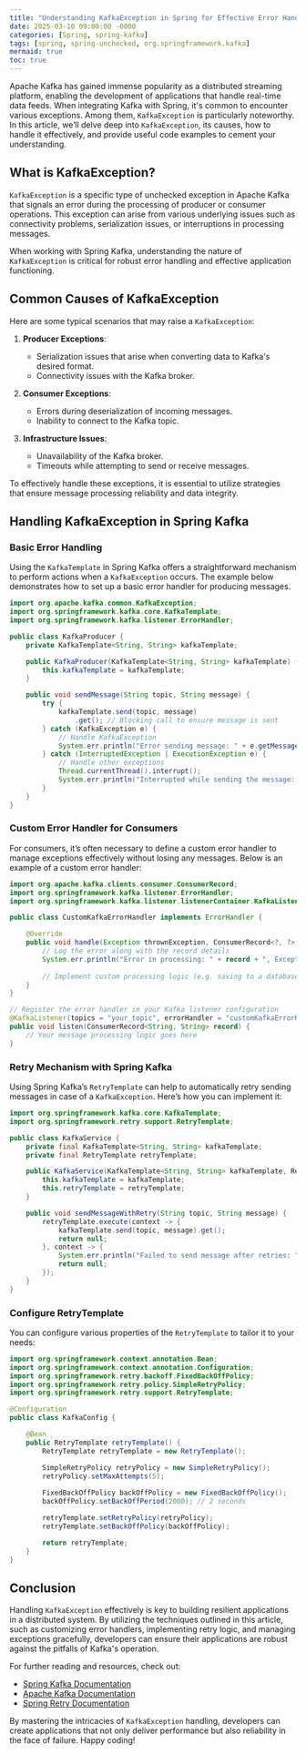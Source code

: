```yaml
---
title: "Understanding KafkaException in Spring for Effective Error Handling"
date: 2025-03-10 09:00:00 -0000
categories: [Spring, spring-kafka]
tags: [spring, spring-unchecked, org.springframework.kafka]
mermaid: true
toc: true
---
```



Apache Kafka has gained immense popularity as a distributed streaming platform, enabling the development of applications that handle real-time data feeds. When integrating Kafka with Spring, it's common to encounter various exceptions. Among them, `KafkaException` is particularly noteworthy. In this article, we’ll delve deep into `KafkaException`, its causes, how to handle it effectively, and provide useful code examples to cement your understanding. 

## What is KafkaException?

`KafkaException` is a specific type of unchecked exception in Apache Kafka that signals an error during the processing of producer or consumer operations. This exception can arise from various underlying issues such as connectivity problems, serialization issues, or interruptions in processing messages.

When working with Spring Kafka, understanding the nature of `KafkaException` is critical for robust error handling and effective application functioning.

## Common Causes of KafkaException

Here are some typical scenarios that may raise a `KafkaException`:

1. **Producer Exceptions**:
   - Serialization issues that arise when converting data to Kafka's desired format.
   - Connectivity issues with the Kafka broker.

2. **Consumer Exceptions**:
   - Errors during deserialization of incoming messages.
   - Inability to connect to the Kafka topic.

3. **Infrastructure Issues**:
   - Unavailability of the Kafka broker.
   - Timeouts while attempting to send or receive messages.

To effectively handle these exceptions, it is essential to utilize strategies that ensure message processing reliability and data integrity.

## Handling KafkaException in Spring Kafka

### Basic Error Handling

Using the `KafkaTemplate` in Spring Kafka offers a straightforward mechanism to perform actions when a `KafkaException` occurs. The example below demonstrates how to set up a basic error handler for producing messages.

```java
import org.apache.kafka.common.KafkaException;
import org.springframework.kafka.core.KafkaTemplate;
import org.springframework.kafka.listener.ErrorHandler;

public class KafkaProducer {
    private KafkaTemplate<String, String> kafkaTemplate;

    public KafkaProducer(KafkaTemplate<String, String> kafkaTemplate) {
        this.kafkaTemplate = kafkaTemplate;
    }

    public void sendMessage(String topic, String message) {
        try {
            kafkaTemplate.send(topic, message)
                .get(); // Blocking call to ensure message is sent
        } catch (KafkaException e) {
            // Handle KafkaException
            System.err.println("Error sending message: " + e.getMessage());
        } catch (InterruptedException | ExecutionException e) {
            // Handle other exceptions
            Thread.currentThread().interrupt();
            System.err.println("Interrupted while sending the message: " + e.getMessage());
        }
    }
}
```

### Custom Error Handler for Consumers

For consumers, it’s often necessary to define a custom error handler to manage exceptions effectively without losing any messages. Below is an example of a custom error handler:

```java
import org.apache.kafka.clients.consumer.ConsumerRecord;
import org.springframework.kafka.listener.ErrorHandler;
import org.springframework.kafka.listener.listenerContainer.KafkaListenerErrorHandler;

public class CustomKafkaErrorHandler implements ErrorHandler {

    @Override
    public void handle(Exception thrownException, ConsumerRecord<?, ?> record) {
        // Log the error along with the record details
        System.err.println("Error in processing: " + record + ", Exception: " + thrownException.getMessage());
        
        // Implement custom processing logic (e.g. saving to a database, retrying, etc.)
    }
}

// Register the error handler in your Kafka listener configuration
@KafkaListener(topics = "your_topic", errorHandler = "customKafkaErrorHandler")
public void listen(ConsumerRecord<String, String> record) {
    // Your message processing logic goes here
}
```

### Retry Mechanism with Spring Kafka

Using Spring Kafka’s `RetryTemplate` can help to automatically retry sending messages in case of a `KafkaException`. Here’s how you can implement it:

```java
import org.springframework.kafka.core.KafkaTemplate;
import org.springframework.retry.support.RetryTemplate;

public class KafkaService {
    private final KafkaTemplate<String, String> kafkaTemplate;
    private final RetryTemplate retryTemplate;

    public KafkaService(KafkaTemplate<String, String> kafkaTemplate, RetryTemplate retryTemplate) {
        this.kafkaTemplate = kafkaTemplate;
        this.retryTemplate = retryTemplate;
    }

    public void sendMessageWithRetry(String topic, String message) {
        retryTemplate.execute(context -> {
            kafkaTemplate.send(topic, message).get();
            return null;
        }, context -> {
            System.err.println("Failed to send message after retries: " + context.getLastThrowable());
            return null;
        });
    }
}
```

### Configure RetryTemplate

You can configure various properties of the `RetryTemplate` to tailor it to your needs:

```java
import org.springframework.context.annotation.Bean;
import org.springframework.context.annotation.Configuration;
import org.springframework.retry.backoff.FixedBackOffPolicy;
import org.springframework.retry.policy.SimpleRetryPolicy;
import org.springframework.retry.support.RetryTemplate;

@Configuration
public class KafkaConfig {

    @Bean
    public RetryTemplate retryTemplate() {
        RetryTemplate retryTemplate = new RetryTemplate();

        SimpleRetryPolicy retryPolicy = new SimpleRetryPolicy();
        retryPolicy.setMaxAttempts(5);
        
        FixedBackOffPolicy backOffPolicy = new FixedBackOffPolicy();
        backOffPolicy.setBackOffPeriod(2000); // 2 seconds

        retryTemplate.setRetryPolicy(retryPolicy);
        retryTemplate.setBackOffPolicy(backOffPolicy);

        return retryTemplate;
    }
}
```

## Conclusion

Handling `KafkaException` effectively is key to building resilient applications in a distributed system. By utilizing the techniques outlined in this article, such as customizing error handlers, implementing retry logic, and managing exceptions gracefully, developers can ensure their applications are robust against the pitfalls of Kafka's operation.

For further reading and resources, check out:

- [Spring Kafka Documentation](https://spring.io/projects/spring-kafka)
- [Apache Kafka Documentation](https://kafka.apache.org/documentation/)
- [Spring Retry Documentation](https://spring.io/projects/spring-retry)

By mastering the intricacies of `KafkaException` handling, developers can create applications that not only deliver performance but also reliability in the face of failure. Happy coding!